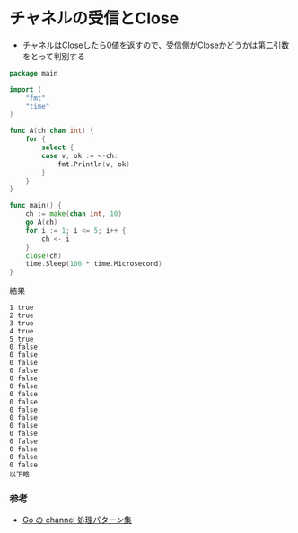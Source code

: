 # チャネルの受信とClose

* チャネルはCloseしたら0値を返すので、受信側がCloseかどうかは第二引数をとって判別する


```go
package main

import (
	"fmt"
	"time"
)

func A(ch chan int) {
	for {
		select {
		case v, ok := <-ch:
			fmt.Println(v, ok)
		}
	}
}

func main() {
	ch := make(chan int, 10)
	go A(ch)
	for i := 1; i <= 5; i++ {
		ch <- i
	}
	close(ch)
	time.Sleep(100 * time.Microsecond)
}

```

結果
```
1 true
2 true
3 true
4 true
5 true
0 false
0 false
0 false
0 false
0 false
0 false
0 false
0 false
0 false
0 false
0 false
0 false
0 false
0 false
0 false
0 false
以下略
```

### 参考
* [Go の channel 処理パターン集](https://hori-ryota.com/blog/golang-channel-pattern/)
